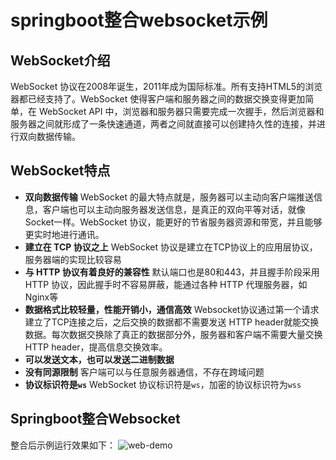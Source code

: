 # springboot整合websocket示例

## WebSocket介绍
WebSocket 协议在2008年诞生，2011年成为国际标准。所有支持HTML5的浏览器都已经支持了。WebSocket 使得客户端和服务器之间的数据交换变得更加简单，在 WebSocket API 中，浏览器和服务器只需要完成一次握手，然后浏览器和服务器之间就形成了一条快速通道，两者之间就直接可以创建持久性的连接，并进行双向数据传输。
## WebSocket特点
- **双向数据传输**
  WebSocket 的最大特点就是，服务器可以主动向客户端推送信息，客户端也可以主动向服务器发送信息，是真正的双向平等对话，就像Socket一样。WebSocket 协议，能更好的节省服务器资源和带宽，并且能够更实时地进行通讯。
- **建立在 TCP 协议之上**
  WebSocket 协议是建立在TCP协议上的应用层协议，服务器端的实现比较容易
- **与 HTTP 协议有着良好的兼容性**
  默认端口也是80和443，并且握手阶段采用 HTTP 协议，因此握手时不容易屏蔽，能通过各种 HTTP 代理服务器，如Nginx等
- **数据格式比较轻量，性能开销小，通信高效**
  Websocket协议通过第一个请求建立了TCP连接之后，之后交换的数据都不需要发送 HTTP header就能交换数据。每次数据交换除了真正的数据部分外，服务器和客户端不需要大量交换HTTP header，提高信息交换效率。
- **可以发送文本，也可以发送二进制数据**
- **没有同源限制**
  客户端可以与任意服务器通信，不存在跨域问题
- **协议标识符是`ws`**
  WebSocket 协议标识符是`ws`，加密的协议标识符为`wss`
## Springboot整合Websocket
整合后示例运行效果如下：
![web-demo](https://blog010.oss-cn-beijing.aliyuncs.com/img/20200728151852.gif)
